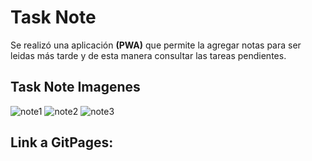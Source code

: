 # Task Note


Se realizó una aplicación **(PWA)** que permite la agregar notas para ser leidas más tarde y de esta manera consultar las tareas pendientes. 

## Task Note Imagenes ##


![note1](https://user-images.githubusercontent.com/113116204/205043586-fba800e9-c86a-43e8-9145-bff5ed1e8378.jpg)
![note2](https://user-images.githubusercontent.com/113116204/205043592-1753758a-8de3-4ed4-834e-2642b9e7bca9.jpg)
![note3](https://user-images.githubusercontent.com/113116204/205043595-b4b8fbb8-1179-490f-a807-c1833472c25f.jpg)

##  Link a GitPages: ##

